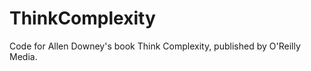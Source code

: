 ThinkComplexity
===============

Code for Allen Downey's book Think Complexity, published by O'Reilly Media.